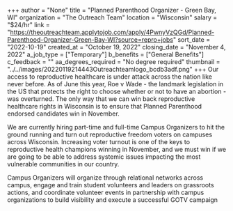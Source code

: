 +++
author = "None"
title = "Planned Parenthood Organizer - Green Bay, WI"
organization = "The Outreach Team"
location = "Wisconsin"
salary = "$24/hr"
link = "https://theoutreachteam.applytojob.com/apply/4PwnyVzQGd/Planned-Parenthood-Organizer-Green-Bay-WI?source=repro+jobs"
sort_date = "2022-10-19"
created_at = "October 19, 2022"
closing_date = "November 4, 2022"
a_job_type = ["Temporary"]
b_benefits = ["General Benefits"]
c_feedback = ""
aa_degrees_required = "No degree required"
thumbnail = "../../images/20220119214443Outreachteamlogo_bcdb3adf.png"
+++
Our access to reproductive healthcare is under attack across the nation like never before. As of June this year, Roe v Wade - the landmark legislation in the US that protects the right to choose whether or not to have an abortion - was overturned. The only way that we can win back reproductive healthcare rights in Wisconsin is to ensure that Planned Parenthood endorsed candidates win in November.

We are currently hiring part-time and full-time Campus Organizers to hit the ground running and turn out reproductive freedom voters on campuses across Wisconsin. Increasing voter turnout is one of the keys to reproductive health champions winning in November, and we must win if we are going to be able to address systemic issues impacting the most vulnerable communities in our country.

Campus Organizers will organize through relational networks across campus, engage and train student volunteers and leaders on grassroots actions, and coordinate volunteer events in partnership with campus organizations to build visibility and execute a successful GOTV campaign